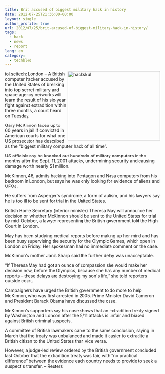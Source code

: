 ```yaml
---
title: Brit accused of biggest military hack in history
date: 2012-07-25T21:36:00+00:00
layout: single
author_profile: true
url: 2012/07/25/brit-accused-of-biggest-military-hack-in-history/
tags:
  - hack
  - news
  - report
lang: en
category: 
  - techblog
---
```

<a href="http://lh3.ggpht.com/-Nw5hTsm-SNA/UBBf0FKGSuI/AAAAAAAAGmQ/VdF0avOLTOg/s1600-h/hackskul%25255B2%25255D.jpg" target="_blank"><img title="hackskul" border="0" alt="hackskul" align="right" src="http://lh5.ggpht.com/-6uTUcKDtqxY/UBBf2tYSJCI/AAAAAAAAGmY/dAVBzAN100Q/hackskul_thumb.jpg?imgmax=800" width="300" height="225" /></a><a href="http://www.iol.co.za/scitech/technology/security/brit-accused-of-biggest-military-hack-in-history-1.1348854" target="_blank">iol scitech</a>: London – A British computer hacker accused by the United States of breaking into top secret military and space agency networks will learn the result of his six-year fight against extradition within three months, a court heard on Tuesday. 

Gary McKinnon faces up to 60 years in jail if convicted in American courts for what one US prosecutor has described as the “biggest military computer hack of all time”. 

US officials say he knocked out hundreds of military computers in the months after the Sept. 11, 2001 attacks, undermining security and causing damage worth nearly $1 million. 

McKinnon, 46, admits hacking into Pentagon and Nasa computers from his bedroom in London, but says he was only looking for evidence of aliens and UFOs. 

He suffers from Asperger's syndrome, a form of autism, and his lawyers say he is too ill to be sent for trial in the United States. 

British Home Secretary (interior minister) Theresa May will announce her decision on whether McKinnon should be sent to the United States for trial by mid-October, a lawyer representing the British government told the High Court in London. 

May has been studying medical reports before making up her mind and has been busy supervising the security for the Olympic Games, which open in London on Friday. Her spokesman had no immediate comment on the case. 

McKinnon's mother Janis Sharp said the further delay was unacceptable. 

“If Theresa May had got an ounce of compassion she would make her decision now, before the Olympics, because she has any number of medical reports – these delays are destroying my son's life,” she told reporters outside court. 

Campaigners have urged the British government to do more to help McKinnon, who was first arrested in 2005. Prime Minister David Cameron and President Barack Obama have discussed the case. 

McKinnon's supporters say his case shows that an extradition treaty signed by Washington and London after the 9/11 attacks is unfair and biased against British criminal suspects. 

A committee of British lawmakers came to the same conclusion, saying in March that the treaty was unbalanced and made it easier to extradite a British citizen to the United States than vice versa. 

However, a judge-led review ordered by the British government concluded last October that the extradition treaty was fair, with “no practical difference” between the evidence each country needs to provide to seek a suspect's transfer. – Reuters